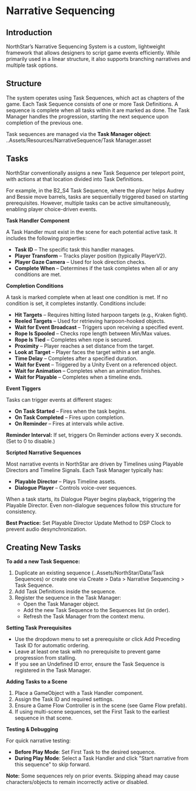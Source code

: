 # Narrative Sequencing

## Introduction

NorthStar’s Narrative Sequencing System is a custom, lightweight framework that allows designers to script game events efficiently. While primarily used in a linear structure, it also supports branching narratives and multiple task options. 

## Structure

The system operates using Task Sequences, which act as chapters of the game. Each Task Sequence consists of one or more Task Definitions. A sequence is complete when all tasks within it are marked as done. The Task Manager handles the progression, starting the next sequence upon completion of the previous one. 

Task sequences are managed via the **Task Manager object**: ..Assets/Resources/NarrativeSequence/Task Manager.asset 

## Tasks

NorthStar conventionally assigns a new Task Sequence per teleport point, with actions at that location divided into Task Definitions. 

For example, in the B2_S4 Task Sequence, where the player helps Audrey and Bessie move barrels, tasks are sequentially triggered based on starting prerequisites. However, multiple tasks can be active simultaneously, enabling player choice-driven events. 

**Task Handler Component**

A Task Handler must exist in the scene for each potential active task. It includes the following properties: 
- **Task ID** – The specific task this handler manages.
- **Player Transform** – Tracks player position (typically PlayerV2).
- **Player Gaze Camera** – Used for look direction checks.
- **Complete When** – Determines if the task completes when all or any conditions are met. 

**Completion Conditions**

A task is marked complete when at least one condition is met. If no condition is set, it completes instantly. Conditions include: 
- **Hit Targets** – Requires hitting listed harpoon targets (e.g., Kraken fight).
- **Reeled Targets** – Used for retrieving harpoon-hooked objects.
- **Wait for Event Broadcast** – Triggers upon receiving a specified event.
- **Rope Is Spooled** – Checks rope length between Min/Max values.
- **Rope Is Tied** – Completes when rope is secured.
- **Proximity** – Player reaches a set distance from the target.
- **Look at Target** – Player faces the target within a set angle.
- **Time Delay** – Completes after a specified duration.
- **Wait for Event** – Triggered by a Unity Event on a referenced object.
- **Wait for Animation** – Completes when an animation finishes.
- **Wait for Playable** – Completes when a timeline ends. 

**Event Tiggers**

Tasks can trigger events at different stages: 
- **On Task Started** – Fires when the task begins.
- **On Task Completed** – Fires upon completion.
- **On Reminder** – Fires at intervals while active. 

**Reminder Interval:** If set, triggers On Reminder actions every X seconds. (Set to 0 to disable.) 

**Scripted Narrative Sequences**

Most narrative events in NorthStar are driven by Timelines using Playable Directors and Timeline Signals. Each Task Manager typically has: 
- **Playable Director** – Plays Timeline assets.
- **Dialogue Player** – Controls voice-over sequences. 

When a task starts, its Dialogue Player begins playback, triggering the Playable Director. Even non-dialogue sequences follow this structure for consistency. 

**Best Practice:** Set Playable Director Update Method to DSP Clock to prevent audio desynchronization. 

## Creating New Tasks

**To add a new Task Sequence:**
1. Duplicate an existing sequence (..Assets/NorthStar/Data/Task Sequences) or create one via Create > Data > Narrative Sequencing > Task Sequence.
2. Add Task Definitions inside the sequence.
3. Register the sequence in the Task Manager:
     - Open the Task Manager object.
     - Add the new Task Sequence to the Sequences list (in order).
     - Refresh the Task Manager from the context menu. 

**Setting Task Prerequisites** 
- Use the dropdown menu to set a prerequisite or click Add Preceding Task ID for automatic ordering.
- Leave at least one task with no prerequisite to prevent game progression from stalling.
- If you see an Undefined ID error, ensure the Task Sequence is registered in the Task Manager. 

**Adding Tasks to a Scene**
1. Place a GameObject with a Task Handler component.
2. Assign the Task ID and required settings.
3. Ensure a Game Flow Controller is in the scene (see Game Flow prefab).
4. If using multi-scene sequences, set the First Task to the earliest sequence in that scene. 

**Testing & Debugging** 

For quick narrative testing: 
- **Before Play Mode**: Set First Task to the desired sequence.
- **During Play Mode**: Select a Task Handler and click "Start narrative from this sequence" to skip forward. 

**Note:** Some sequences rely on prior events. Skipping ahead may cause characters/objects to remain incorrectly active or disabled. 

